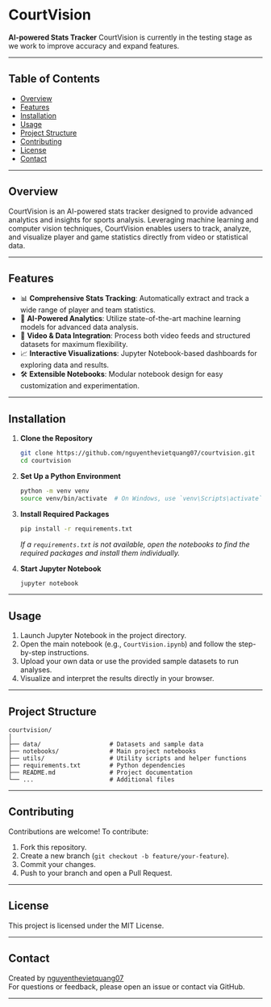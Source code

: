 # CourtVision

**AI-powered Stats Tracker**
CourtVision is currently in the testing stage as we work to improve accuracy and expand features.

---

## Table of Contents

- [Overview](#overview)
- [Features](#features)
- [Installation](#installation)
- [Usage](#usage)
- [Project Structure](#project-structure)
- [Contributing](#contributing)
- [License](#license)
- [Contact](#contact)

---

## Overview

CourtVision is an AI-powered stats tracker designed to provide advanced analytics and insights for sports analysis. Leveraging machine learning and computer vision techniques, CourtVision enables users to track, analyze, and visualize player and game statistics directly from video or statistical data.

---

## Features

- 📊 **Comprehensive Stats Tracking**: Automatically extract and track a wide range of player and team statistics.
- 🤖 **AI-Powered Analytics**: Utilize state-of-the-art machine learning models for advanced data analysis.
- 🎥 **Video & Data Integration**: Process both video feeds and structured datasets for maximum flexibility.
- 📈 **Interactive Visualizations**: Jupyter Notebook-based dashboards for exploring data and results.
- 🛠️ **Extensible Notebooks**: Modular notebook design for easy customization and experimentation.

---

## Installation

1. **Clone the Repository**
    ```bash
    git clone https://github.com/nguyenthevietquang07/courtvision.git
    cd courtvision
    ```

2. **Set Up a Python Environment**
    ```bash
    python -m venv venv
    source venv/bin/activate  # On Windows, use `venv\Scripts\activate`
    ```

3. **Install Required Packages**
    ```bash
    pip install -r requirements.txt
    ```
    *If a `requirements.txt` is not available, open the notebooks to find the required packages and install them individually.*

4. **Start Jupyter Notebook**
    ```bash
    jupyter notebook
    ```

---

## Usage

1. Launch Jupyter Notebook in the project directory.
2. Open the main notebook (e.g., `CourtVision.ipynb`) and follow the step-by-step instructions.
3. Upload your own data or use the provided sample datasets to run analyses.
4. Visualize and interpret the results directly in your browser.

---

## Project Structure

```
courtvision/
│
├── data/                   # Datasets and sample data
├── notebooks/              # Main project notebooks
├── utils/                  # Utility scripts and helper functions
├── requirements.txt        # Python dependencies
├── README.md               # Project documentation
└── ...                     # Additional files
```
---

## Contributing

Contributions are welcome! To contribute:

1. Fork this repository.
2. Create a new branch (`git checkout -b feature/your-feature`).
3. Commit your changes.
4. Push to your branch and open a Pull Request.

---

## License

This project is licensed under the MIT License.

---

## Contact

Created by [nguyenthevietquang07](https://github.com/nguyenthevietquang07)  
For questions or feedback, please open an issue or contact via GitHub.

---

